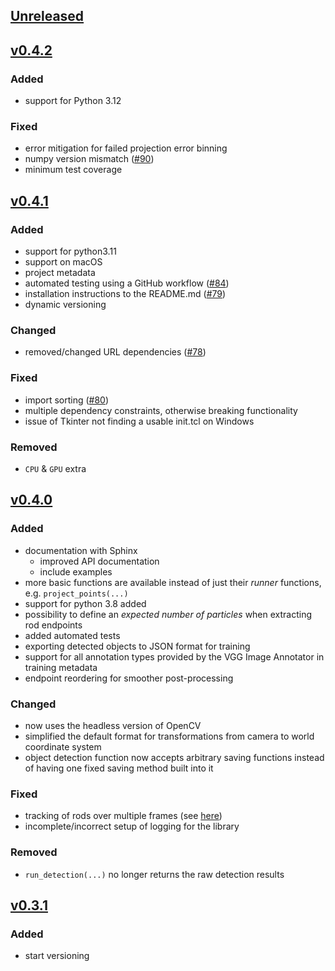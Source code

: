 ## [Unreleased]

## [v0.4.2]
### Added
- support for Python 3.12

### Fixed
- error mitigation for failed projection error binning
- numpy version mismatch ([#90](https://github.com/ANP-Granular/ParticleTracking/issues/90))
- minimum test coverage

## [v0.4.1]
### Added
- support for python3.11
- support on macOS
- project metadata
- automated testing using a GitHub workflow ([#84](https://github.com/ANP-Granular/ParticleTracking/issues/84))
- installation instructions to the README.md ([#79](https://github.com/ANP-Granular/ParticleTracking/issues/79))
- dynamic versioning

### Changed
- removed/changed URL dependencies ([#78](https://github.com/ANP-Granular/ParticleTracking/issues/78))

### Fixed
- import sorting ([#80](https://github.com/ANP-Granular/ParticleTracking/issues/80))
- multiple dependency constraints, otherwise breaking functionality
- issue of Tkinter not finding a usable init.tcl on Windows

### Removed
- `CPU` & `GPU` extra

## [v0.4.0]
### Added
- documentation with Sphinx
  - improved API documentation
  - include examples
- more basic functions are available instead of just their *runner* functions, e.g. `project_points(...)`
- support for python 3.8 added
- possibility to define an *expected number of particles* when extracting rod endpoints
- added automated tests
- exporting detected objects to JSON format for training
- support for all annotation types provided by the VGG Image Annotator in training metadata
- endpoint reordering for smoother post-processing

### Changed
- now uses the headless version of OpenCV
- simplified the default format for transformations from camera to world coordinate system
- object detection function now accepts arbitrary saving functions instead of having one fixed saving method built into it

### Fixed
- tracking of rods over multiple frames (see [here](https://github.com/ANP-Granular/ParticleTracking/commit/8a3fd558f241d8999a8cfe0a0ab236d999d3785a))
- incomplete/incorrect setup of logging for the library

### Removed
- `run_detection(...)` no longer returns the raw detection results

## [v0.3.1]
### Added
- start versioning

[Unreleased]: https://github.com/ANP-Granular/ParticleTracking/compare/v0.4.2+ParticleTracking...HEAD
[v0.4.2]: https://github.com/ANP-Granular/ParticleTracking/compare/v0.4.1+ParticleTracking...v0.4.2+ParticleTracking
[v0.4.1]: https://github.com/ANP-Granular/ParticleTracking/compare/v0.4.0+ParticleTracking...v0.4.1+ParticleTracking
[v0.4.0]: https://github.com/ANP-Granular/ParticleTracking/compare/v0.3.1+ParticleTracking...v0.4.0+ParticleTracking
[v0.3.1]: https://github.com/ANP-Granular/ParticleTracking/compare/v0.3.1+ParticleTracking
